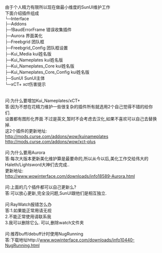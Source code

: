 由于个人精力有限所以现在做最小维度的SunUI维护工作<br/>
下面介绍插件组成<br/>
└─Interface<br/>
    ├─Addons<br/>
       ├─!BaudErrorFrame                    错误收集插件<br/>
       ├─Aurora                             界面美化<br/>
       ├─Freebgrid                          团队框<br/>
       ├─Freebgrid_Config                   团队框设置<br/>
       ├─Kui_Media                          kui姓名版<br/>
       ├─Kui_Nameplates                     kui姓名版<br/>
       ├─Kui_Nameplates_Core                kui姓名版<br/>
       ├─Kui_Nameplates_Core_Config         kui姓名版<br/>
       ├─SunUI                              SunUI主体<br/>
       └─xCT+                               xct伤害提示<br/>
<br/>
<br/>
问:为什么要增加Kui_Nameplates/xCT+<br/>
答:因为不想在花精力维护一些很复杂的插件所有就选用2个自己觉得不错的给你们.<br/>
  设置都有图形化界面 不过是英文,暂时不会考虑去汉化,如果不喜欢可以自己去替换掉.<br/>
  这2个插件的更新地址:<br/>
  http://mods.curse.com/addons/wow/kuinameplates<br/>
  http://mods.curse.com/addons/wow/xct-plus<br/>
  <br/>
问:为什么要用Aurora<br/>
答:每次大版本更新美化维护算是最要命的,所以从今以后,美化工作交给伟大的Haleth/Lightsword大神们去完成..<br/>
  更新地址:<br/>
  http://www.wowinterface.com/downloads/info18589-Aurora.html<br/>
<br/>
问:上面的几个插件都可以自己更新么?<br/>
答:可以放心更新,完全没问题,SunUI跟他们是相互独立.<br/>
<br/>
问:RayWatch报错怎么办<br/>
答:1.如果能正常用请无视<br/>
   2.不能正常使用请联系我<br/>
   3.我可以删除它么. 可以,删除watch文件夹<br/>
   <br/>
问:推荐buff/debuff计时使用NugRunning<br/>
答:下载地址http://www.wowinterface.com/downloads/info10440-NugRunning.html<br/>